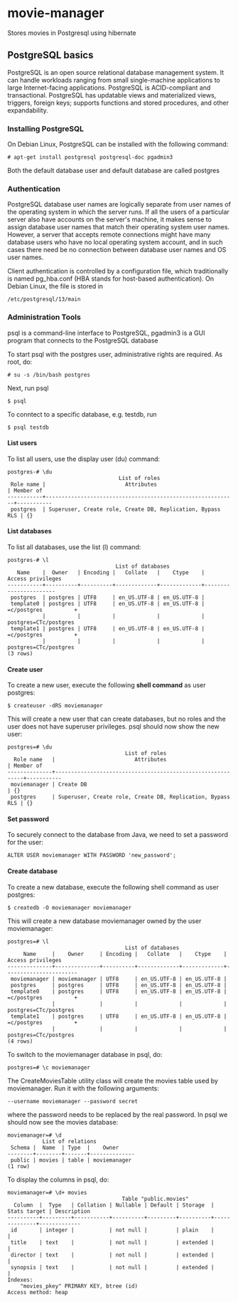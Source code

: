# movie-manager

Stores movies in Postgresql using hibernate

## PostgreSQL basics

PostgreSQL is an open source relational database management system. It can handle workloads ranging from small single-machine applications to large Internet-facing applications.
PostgreSQL is ACID-compliant and transactional. PostgreSQL has updatable views and materialized views, triggers, foreign keys; supports functions and stored procedures, and other expandability.

### Installing PostgreSQL

On Debian Linux, PostgreSQL can be installed with the following command:

```
# apt-get install postgresql postgresql-doc pgadmin3
```

Both the default database user and default database are called postgres

### Authentication

PostgreSQL database user names are logically separate from user names of the operating system in which the server runs. If all the users of a particular server also have accounts on the server's machine, it makes sense to assign database user names that match their operating system user names. However, a server that accepts remote connections might have many database users who have no local operating system account, and in such cases there need be no connection between database user names and OS user names.

Client authentication is controlled by a configuration file, which traditionally is named pg_hba.conf (HBA stands for host-based authentication). On Debian Linux, the file is stored in

```
/etc/postgresql/13/main
```


### Administration Tools

psql is a command-line interface to PostgreSQL, pgadmin3 is a GUI program that connects to the PostgreSQL database

To start psql with the postgres user, administrative rights are required. As root, do:

```
# su -s /bin/bash postgres
```

Next, run psql

```
$ psql
```

To conntect to a specific database, e.g. testdb, run

```
$ psql testdb
```

#### List users

To list all users, use the display user (du) command:

```
postgres-# \du
                                   List of roles
 Role name |                         Attributes                         | Member of 
-----------+------------------------------------------------------------+-----------
 postgres  | Superuser, Create role, Create DB, Replication, Bypass RLS | {}
```

#### List databases

To list all databases, use the list (l) command:

```
postgres-# \l
                                  List of databases
   Name    |  Owner   | Encoding |   Collate   |    Ctype    |   Access privileges   
-----------+----------+----------+-------------+-------------+-----------------------
 postgres  | postgres | UTF8     | en_US.UTF-8 | en_US.UTF-8 | 
 template0 | postgres | UTF8     | en_US.UTF-8 | en_US.UTF-8 | =c/postgres          +
           |          |          |             |             | postgres=CTc/postgres
 template1 | postgres | UTF8     | en_US.UTF-8 | en_US.UTF-8 | =c/postgres          +
           |          |          |             |             | postgres=CTc/postgres
(3 rows)  
```

#### Create user

To create a new user, execute the following **shell command** as user postgres:

```
$ createuser -dRS moviemanager
```

This will create a new user that can create databases, but no roles and the user does not have superuser privileges. psql should now show the new user:

```
postgres=# \du
                                     List of roles
  Role name   |                         Attributes                         | Member of 
--------------+------------------------------------------------------------+-----------
 moviemanager | Create DB                                                  | {}
 postgres     | Superuser, Create role, Create DB, Replication, Bypass RLS | {}

```

#### Set password

To securely connect to the database from Java, we need to set a password for the user:

```
ALTER USER moviemanager WITH PASSWORD 'new_password';
```

#### Create database

To create a new database, execute the following shell command as user postgres:


```
$ createdb -O moviemanager moviemanager
```

This will create a new database moviemanager owned by the user moviemanager:

```
postgres=# \l
                                     List of databases
     Name     |    Owner     | Encoding |   Collate   |    Ctype    |   Access privileges   
--------------+--------------+----------+-------------+-------------+-----------------------
 moviemanager | moviemanager | UTF8     | en_US.UTF-8 | en_US.UTF-8 | 
 postgres     | postgres     | UTF8     | en_US.UTF-8 | en_US.UTF-8 | 
 template0    | postgres     | UTF8     | en_US.UTF-8 | en_US.UTF-8 | =c/postgres          +
              |              |          |             |             | postgres=CTc/postgres
 template1    | postgres     | UTF8     | en_US.UTF-8 | en_US.UTF-8 | =c/postgres          +
              |              |          |             |             | postgres=CTc/postgres
(4 rows)
```

To switch to the moviemanager database in psql, do:

```
postgres=# \c moviemanager
```

The CreateMoviesTable utility class will create the movies table used by moviemanager. Run it with the following arguments:

```
--username moviemanager --password secret
```

where the password needs to be replaced by the real password. In psql we should now see the movies database:

```
moviemanager=# \d
           List of relations
 Schema |  Name  | Type  |    Owner     
--------+--------+-------+--------------
 public | movies | table | moviemanager
(1 row)
```

To display the columns in psql, do:

```
moviemanager=# \d+ movies
                                    Table "public.movies"
  Column  |  Type   | Collation | Nullable | Default | Storage  | Stats target | Description 
----------+---------+-----------+----------+---------+----------+--------------+-------------
 id       | integer |           | not null |         | plain    |              | 
 title    | text    |           | not null |         | extended |              | 
 director | text    |           | not null |         | extended |              | 
 synopsis | text    |           | not null |         | extended |              | 
Indexes:
    "movies_pkey" PRIMARY KEY, btree (id)
Access method: heap
```
